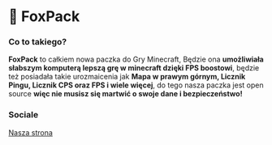 # 🦊 FoxPack
<h3>Co to takiego?</h3>
<b>FoxPack</b> to całkiem nowa paczka do Gry Minecraft, Będzie ona <b>umożliwiała słabszym komputerą lepszą grę w minecraft dzięki FPS boostowi</b>, będzie też posiadała takie urozmaicenia jak <b>Mapa w prawym górnym, Licznik Pingu, Licznik CPS oraz FPS i wiele więcej</b>, do tego nasza paczka jest open source <b>więc nie musisz się martwić o swoje dane i bezpieczeństwo!</b>

<h3>Sociale</h3>
<a href="http://foxpack.ga/">Nasza strona</a>
